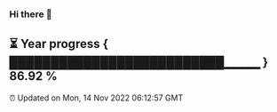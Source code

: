 ### Hi there 👋
⏳ Year progress { ██████████████████████████▁▁▁▁ } 86.92 %
---
⏰ Updated on Mon, 14 Nov 2022 06:12:57 GMT

